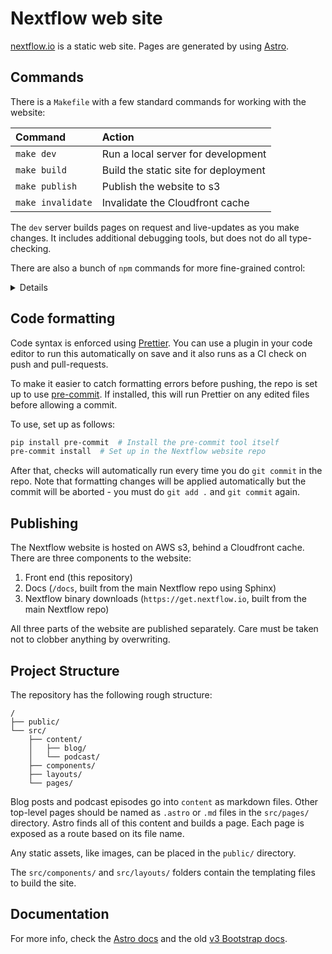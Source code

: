 # Nextflow web site

[nextflow.io](https://nextflow.io) is a static web site. Pages are generated by using [Astro](https://astro.build).

## Commands

There is a `Makefile` with a few standard commands for working with the website:

| Command           | Action                               |
| :---------------- | :----------------------------------- |
| `make dev`        | Run a local server for development   |
| `make build`      | Build the static site for deployment |
| `make publish`    | Publish the website to s3            |
| `make invalidate` | Invalidate the Cloudfront cache      |

The `dev` server builds pages on request and live-updates as you make changes. It includes additional debugging tools, but does not do all type-checking.

There are also a bunch of `npm` commands for more fine-grained control:

<details>

| Command                   | Action                                           |
| :------------------------ | :----------------------------------------------- |
| `npm install`             | Installs dependencies                            |
| `npm run dev`             | Starts local dev server at `localhost:4321`      |
| `npm run build`           | Build your production site to `./dist/`          |
| `npm run preview`         | Preview your build locally, before deploying     |
| `npm run astro ...`       | Run CLI commands like `astro add`, `astro check` |
| `npm run astro -- --help` | Get help using the Astro CLI                     |

</details>

## Code formatting

Code syntax is enforced using [Prettier](https://prettier.io/). You can use a plugin in your code editor to run this automatically on save and it also runs as a CI check on push and pull-requests.

To make it easier to catch formatting errors before pushing, the repo is set up to use [pre-commit](https://pre-commit.com/). If installed, this will run Prettier on any edited files before allowing a commit.

To use, set up as follows:

```bash
pip install pre-commit  # Install the pre-commit tool itself
pre-commit install  # Set up in the Nextflow website repo
```

After that, checks will automatically run every time you do `git commit` in the repo. Note that formatting changes will be applied automatically but the commit will be aborted - you must do `git add .` and `git commit` again.

## Publishing

The Nextflow website is hosted on AWS s3, behind a Cloudfront cache. There are three components to the website:

1. Front end (this repository)
2. Docs (`/docs`, built from the main Nextflow repo using Sphinx)
3. Nextflow binary downloads (`https://get.nextflow.io`, built from the main Nextflow repo)

All three parts of the website are published separately. Care must be taken not to clobber anything by overwriting.

## Project Structure

The repository has the following rough structure:

```text
/
├── public/
└── src/
    ├── content/
    │   ├── blog/
    │   └── podcast/
    ├── components/
    ├── layouts/
    └── pages/
```

Blog posts and podcast episodes go into `content` as markdown files. Other top-level pages should be named as `.astro` or `.md` files in the `src/pages/` directory. Astro finds all of this content and builds a page. Each page is exposed as a route based on its file name.

Any static assets, like images, can be placed in the `public/` directory.

The `src/components/` and `src/layouts/` folders contain the templating files to build the site.

## Documentation

For more info, check the [Astro docs](https://docs.astro.build)
and the old [v3 Bootstrap docs](https://getbootstrap.com/docs/3.4/).
